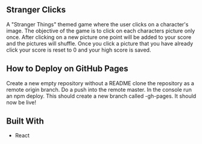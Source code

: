 ## Stranger Clicks
A "Stranger Things" themed game where the user clicks on a character's image. The objective of the game is to click on each characters picture only once. After clicking on a new picture one point will be added to your score and the pictures will shuffle.
Once you click a picture that you have already click your score is reset to 0 and your high score is saved.

## How to Deploy on GitHub Pages

Create a new empty repository without a README 
clone the repository as a remote origin branch.
Do a push into the remote master.
In the console run an npm deploy.
This should create a new branch called -gh-pages.
It should now be live!

## Built With 
* React

